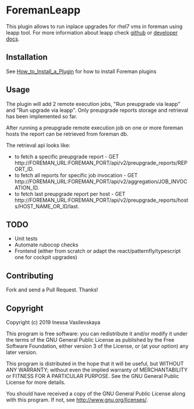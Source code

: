 # ForemanLeapp

This plugin allows to run inplace upgrades for rhel7 vms in foreman using leapp tool.
For more information about leapp check [github](https://github.com/oamg/leapp) or
[developer docs](https://leapp.readthedocs.io/en/latest/).

## Installation

See [How_to_Install_a_Plugin](http://projects.theforeman.org/projects/foreman/wiki/How_to_Install_a_Plugin)
for how to install Foreman plugins

## Usage

The plugin will add 2 remote execution jobs, "Run preupgrade via leapp" and "Run upgrade via leapp". Only
preupgrade reports storage and retrieval has been implemented so far.

After running a preupgrade remote execution job on one or more foreman hosts the report can be retrieved from foreman db.

The retrieval api looks like:

- to fetch a specific preupgrade report - GET http://FOREMAN_URL:FOREMAN_PORT/api/v2/preupgrade_reports/REPORT_ID.
- to fetch all reports for specific job invocation - GET http://FOREMAN_URL:FOREMAN_PORT/api/v2/aggregation/JOB_INVOCATION_ID.
- to fetch last preupgrade report per host - GET http://FOREMAN_URL:FOREMAN_PORT/api/v2/preupgrade_reports/hosts/HOST_NAME_OR_ID/last.

## TODO

- Unit tests
- Automate rubocop checks
- Frontend (either from scratch or adapt the react/patternfly/typescript one for cockpit upgrades)

## Contributing

Fork and send a Pull Request. Thanks!

## Copyright

Copyright (c) 2019 Inessa Vasilevskaya

This program is free software: you can redistribute it and/or modify
it under the terms of the GNU General Public License as published by
the Free Software Foundation, either version 3 of the License, or
(at your option) any later version.

This program is distributed in the hope that it will be useful,
but WITHOUT ANY WARRANTY; without even the implied warranty of
MERCHANTABILITY or FITNESS FOR A PARTICULAR PURPOSE.  See the
GNU General Public License for more details.

You should have received a copy of the GNU General Public License
along with this program.  If not, see <http://www.gnu.org/licenses/>.
